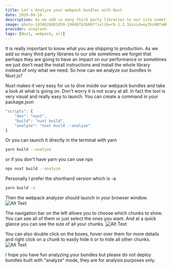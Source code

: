```yaml
---
title: Let's Analyze your webpack bundles with Nuxt
date: 2020-04-16
description: As we add so many third party libraries to our site sometimes we forget that perhaps they are going to have an impact on our performance or sometimes we just don't read the install instructions and install the whole library instead of only what we need.
image: photo-1434626881859-194d67b2b86f?ixlib=rb-1.2.1&ixid=eyJhcHBfaWQiOjEyMDd9&auto=format&fit=crop&w=800&q=60
provider: unsplash
tags: [Nuxt, webpack, all]
---
```


It is really important to know what you are shipping to production. As we add so many third party libraries to our site sometimes we forget that perhaps they are going to have an impact on our performance or sometimes we just don't read the install instructions and install the whole library instead of only what we need. So how can we analyze our bundles in Nuxt.js?

Nuxt makes it very easy for us to dive inside our webpack bundles and take a look at what is going on. Don't worry it is not scary at all. In fact the tool is very visual and really easy to launch. You can create a command in your package.json

```javascript
"scripts": {
    "dev": "nuxt",
    "build": "nuxt build",
    "analyze": "nuxt build --analyze"
}
```

Or you can launch it directly in the terminal with yarn

```bash
yarn build --analyze
```

or if you don't have yarn you can use npx

```bash
npx nuxt build --analyze

```

Personally I prefer the shorthand version which is -a

```bash
yarn build -a
```

Then the webpack analyzer should launch in your browser window. ![Alt Text](https://dev-to-uploads.s3.amazonaws.com/i/zirur7w11fkojij92hn9.png)

The navigation bar on the left allows you to choose which chunks to show. You can see all of them or just select the ones you want. And at a quick glance you can see the size of all your chunks. ![Alt Text](https://dev-to-uploads.s3.amazonaws.com/i/29oo6639ua5z4om34lp9.png)

You can also double click on the boxes, hover over them for more details and right click on a chunk to easily hide it or to hide all other chunks. ![Alt Text](https://dev-to-uploads.s3.amazonaws.com/i/q4epyrbb8b51v2wwuxoq.png)

I hope you have fun analyzing your bundles but please do not deploy bundles built with "analyze" mode, they are for analysis purposes only.
